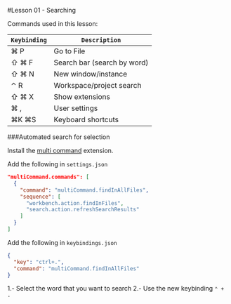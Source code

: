 #Lesson 01 - Searching

Commands used in this lesson:

| `Keybinding` | `Description`               |
| ------------ | --------------------------- |
| ⌘ P          | Go to File                  |
| ⇧ ⌘ F        | Search bar (search by word) |
| ⇧ ⌘ N        | New window/instance         |
| ⌃ R          | Workspace/project search    |
| ⇧ ⌘ X        | Show extensions             |
| ⌘ ,          | User settings               |
| ⌘K ⌘S        | Keyboard shortcuts          |

###Automated search for selection

Install the [multi command](https://marketplace.visualstudio.com/items?itemName=ryuta46.multi-command) extension.

Add the following in `settings.json`

```json
"multiCommand.commands": [
  {
    "command": "multiCommand.findInAllFiles",
    "sequence": [
      "workbench.action.findInFiles",
      "search.action.refreshSearchResults"
    ]
  }
]
```

Add the following in `keybindings.json`

```json
{
  "key": "ctrl+.",
  "command": "multiCommand.findInAllFiles"
}
```

1.- Select the word that you want to search
2.- Use the new keybinding `⌃ + .`
